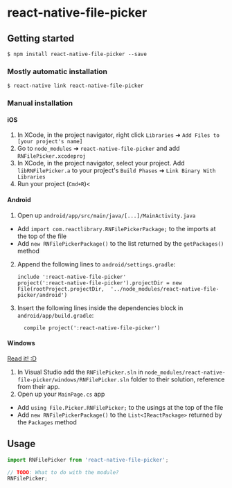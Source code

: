 
# react-native-file-picker

## Getting started

`$ npm install react-native-file-picker --save`

### Mostly automatic installation

`$ react-native link react-native-file-picker`

### Manual installation


#### iOS

1. In XCode, in the project navigator, right click `Libraries` ➜ `Add Files to [your project's name]`
2. Go to `node_modules` ➜ `react-native-file-picker` and add `RNFilePicker.xcodeproj`
3. In XCode, in the project navigator, select your project. Add `libRNFilePicker.a` to your project's `Build Phases` ➜ `Link Binary With Libraries`
4. Run your project (`Cmd+R`)<

#### Android

1. Open up `android/app/src/main/java/[...]/MainActivity.java`
  - Add `import com.reactlibrary.RNFilePickerPackage;` to the imports at the top of the file
  - Add `new RNFilePickerPackage()` to the list returned by the `getPackages()` method
2. Append the following lines to `android/settings.gradle`:
  	```
  	include ':react-native-file-picker'
  	project(':react-native-file-picker').projectDir = new File(rootProject.projectDir, 	'../node_modules/react-native-file-picker/android')
  	```
3. Insert the following lines inside the dependencies block in `android/app/build.gradle`:
  	```
      compile project(':react-native-file-picker')
  	```

#### Windows
[Read it! :D](https://github.com/ReactWindows/react-native)

1. In Visual Studio add the `RNFilePicker.sln` in `node_modules/react-native-file-picker/windows/RNFilePicker.sln` folder to their solution, reference from their app.
2. Open up your `MainPage.cs` app
  - Add `using File.Picker.RNFilePicker;` to the usings at the top of the file
  - Add `new RNFilePickerPackage()` to the `List<IReactPackage>` returned by the `Packages` method


## Usage
```javascript
import RNFilePicker from 'react-native-file-picker';

// TODO: What to do with the module?
RNFilePicker;
```
  